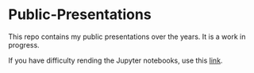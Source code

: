 # Public-Presentations
This repo contains my public presentations over the years.  It is a work in progress.  

If you have difficulty rending the Jupyter notebooks, use this [link](https://nbviewer.jupyter.org/).
